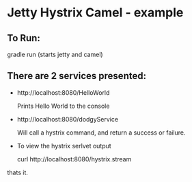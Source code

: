 # Jetty Hystrix Camel - example

## To Run:
gradle run (starts jetty and camel)

## There are 2 services presented:
* http://localhost:8080/HelloWorld

  Prints Hello World to the console

* http://localhost:8080/dodgyService

  Will call a hystrix command, and return a success or failure.

* To view the hystrix serlvet output

  curl http://localhost:8080/hystrix.stream

thats it.
